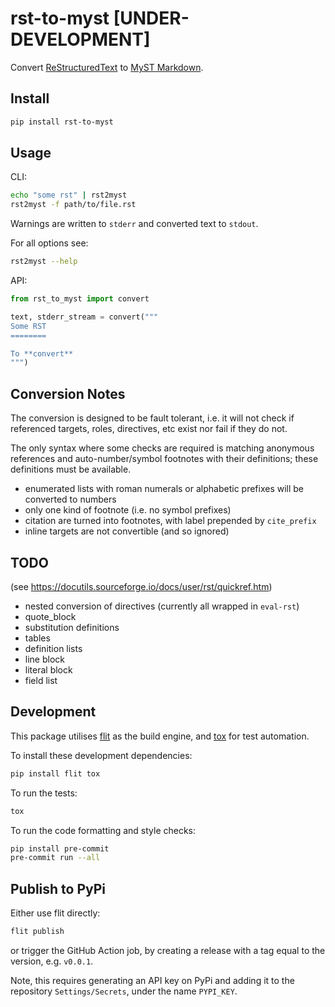 # rst-to-myst [UNDER-DEVELOPMENT]

Convert [ReStructuredText](https://docutils.sourceforge.io/) to [MyST Markdown](https://myst-parser.readthedocs.io/).

## Install

```bash
pip install rst-to-myst
```

## Usage

CLI:

```bash
echo "some rst" | rst2myst
rst2myst -f path/to/file.rst
```

Warnings are written to `stderr` and converted text to `stdout`.

For all options see:

```bash
rst2myst --help
```

API:

```python
from rst_to_myst import convert

text, stderr_stream = convert("""
Some RST
========

To **convert**
""")
```

## Conversion Notes

The conversion is designed to be fault tolerant,
i.e. it will not check if referenced targets, roles, directives, etc exist nor fail if they do not.

The only syntax where some checks are required is matching anonymous references and auto-number/symbol footnotes with their definitions; these definitions must be available.

- enumerated lists with roman numerals or alphabetic prefixes will be converted to numbers
- only one kind of footnote (i.e. no symbol prefixes)
- citation are turned into footnotes, with label prepended by `cite_prefix`
- inline targets are not convertible (and so ignored)

## TODO

(see <https://docutils.sourceforge.io/docs/user/rst/quickref.htm>)

- nested conversion of directives (currently all wrapped in `eval-rst`)
- quote_block
- substitution definitions
- tables
- definition lists
- line block
- literal block
- field list

## Development

This package utilises [flit](https://flit.readthedocs.io) as the build engine, and [tox](https://tox.readthedocs.io) for test automation.

To install these development dependencies:

```bash
pip install flit tox
```

To run the tests:

```bash
tox
```

To run the code formatting and style checks:

```bash
pip install pre-commit
pre-commit run --all
```

## Publish to PyPi

Either use flit directly:

```bash
flit publish
```

or trigger the GitHub Action job, by creating a release with a tag equal to the version, e.g. `v0.0.1`.

Note, this requires generating an API key on PyPi and adding it to the repository `Settings/Secrets`, under the name `PYPI_KEY`.
